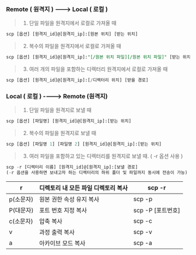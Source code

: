 ### Remote ( 원격지 ) ---> Local ( 로컬 )
>1. 단일 파일을 원격지에서 로컬로 가져올 때
```sql
scp [옵션] [원격지_id]@[원격지_ip]:[원본 위치] [받는 위치]
```
>2. 복수의 파일을 원격지에서 로컬로 가져올 때
```sql
scp [옵션] [원격지_id]@[원격지_ip]:"[/원본 위치 파일][/원본 위치 파일]" [받는 위치]
```
>3. 여러 개의 파일을 포함하는 디렉터리 원격지에서 로컬로 가져올 때
```sql
scp [옵션] [원격지_id]@[원격지_ip]:[/디렉터리 위치] [받을 경로]
```

### Local ( 로컬 ) ----> Remote (원격지)
>1. 단일 파일을 원격지로 보낼 때
```sql
scp [옵션] [파일명] [원격지_id]@[원격지_ip]:[받는 위치]
```
>2. 복수의 파일을 원격지로 보낼 때
```sql
scp [옵션] [파일명 1] [파일명 2] [원격지_id]@[원격지_ip]:[받는 위치]
```
>3. 여러 파일을 포함하고 있는 디렉터리를 원격지로 보낼 때. ( -r 옵션 사용 )
```sql
scp -r [디렉터리 이름] [원격지_id]@[원격지_ip]:[보낼 경로]
(-r 옵션을 사용하면 보내고자 하는 디렉터리의 하위 폴더 및 파일까지 동시에 전송이 가능)
```


|r|디렉토리 내 모든 파일 디렉토리 복사|scp -r|
|-|-|-|
|p(소문자)|원본 권한 속성 유지 복사|scp -p|
|P(대문자)|포트 번호 지정 복사|scp -P [포트번호]|
|c(소문자)|압축 복사|scp -c|
|v|과정 출력 복사|scp -v|
|a|아카이브 모드 복사|scp -a|
